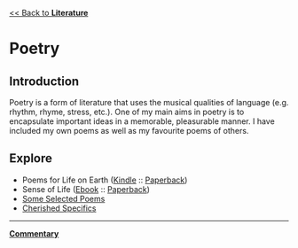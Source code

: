 [<< Back to **Literature**](https://pranigopu.github.io/literature)

# Poetry
## Introduction
Poetry is a form of literature that uses the musical qualities of language (e.g. rhythm, rhyme, stress, etc.). One of my main aims in poetry is to encapsulate important ideas in a memorable, pleasurable manner. I have included my own poems as well as my favourite poems of others.

## Explore
- Poems for Life on Earth ([Kindle](https://www.amazon.in/dp/B0DV9RNT1W) :: [Paperback](https://www.amazon.com/dp/B0DV9ZYGBC))
- Sense of Life ([Ebook](https://ebooks.bookleafpub.com/product-page/sense-of-life) :: [Paperback](https://www.amazon.in/Sense-Life-Pranav-Gopalkrishna/dp/935774181X))
- [Some Selected Poems](https://pranigopu.github.io/literature/poetry/some-selected-poems.html)
- [Cherished Specifics](https://pranigopu.github.io/literature/poetry/cherished-specifics.html)

---

[**Commentary**](https://pranigopu.github.io/literature/poetry/commentary)